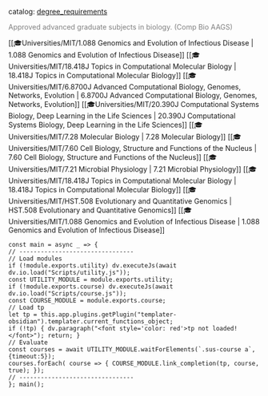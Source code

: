 catalog: [degree_requirements](https://eecsis.mit.edu/degree_requirements.html#BIO_AAGS)

<font style="color: grey">Approved advanced graduate subjects in biology. (Comp Bio AAGS)</font>

<span class="sus-course">[[🎓Universities/MIT/1.088 Genomics and Evolution of Infectious Disease | 1.088 Genomics and Evolution of Infectious Disease]]</span>
<span class="sus-course">[[🎓Universities/MIT/18.418J Topics in Computational Molecular Biology | 18.418J Topics in Computational Molecular Biology]]</span>
<span class="sus-course">[[🎓Universities/MIT/6.8700J Advanced Computational Biology, Genomes, Networks, Evolution | 6.8700J Advanced Computational Biology, Genomes, Networks, Evolution]]</span>
<span class="sus-course">[[🎓Universities/MIT/20.390J Computational Systems Biology, Deep Learning in the Life Sciences | 20.390J Computational Systems Biology, Deep Learning in the Life Sciences]]</span>
<span class="sus-course">[[🎓Universities/MIT/7.28 Molecular Biology | 7.28 Molecular Biology]]</span>
<span class="sus-course">[[🎓Universities/MIT/7.60 Cell Biology, Structure and Functions of the Nucleus | 7.60 Cell Biology, Structure and Functions of the Nucleus]]</span>
<span class="sus-course">[[🎓Universities/MIT/7.21 Microbial Physiology | 7.21 Microbial Physiology]]</span>
<span class="sus-course">[[🎓Universities/MIT/18.418J Topics in Computational Molecular Biology | 18.418J Topics in Computational Molecular Biology]]</span>
<span class="sus-course">[[🎓Universities/MIT/HST.508 Evolutionary and Quantitative Genomics | HST.508 Evolutionary and Quantitative Genomics]]</span>
<span class="sus-course">[[🎓Universities/MIT/1.088 Genomics and Evolution of Infectious Disease | 1.088 Genomics and Evolution of Infectious Disease]]</span>

```dataviewjs
const main = async _ => {
// --------------------------------
// Load modules
if (!module.exports.utility) dv.executeJs(await dv.io.load("Scripts/utility.js"));
const UTILITY_MODULE = module.exports.utility;
if (!module.exports.course) dv.executeJs(await dv.io.load("Scripts/course.js"));
const COURSE_MODULE = module.exports.course;
// Load tp
let tp = this.app.plugins.getPlugin("templater-obsidian").templater.current_functions_object;
if (!tp) { dv.paragraph("<font style='color: red'>tp not loaded!</font>"); return; }
// Evaluate
const courses = await UTILITY_MODULE.waitForElements(`.sus-course a`, {timeout:5});
courses.forEach( course => { COURSE_MODULE.link_completion(tp, course, true); });
// --------------------------------
}; main();
```
